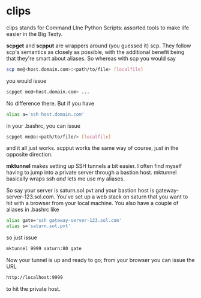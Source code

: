 clips
=====

clips stands for Command LIne Python Scripts: assorted tools to make life easier in the Big Texty.


<b>scpget</b> and <b>scpput</b> are wrappers around (you guessed it) scp. They follow scp's semantics as closely as possible, with the
additional benefit being that they're smart about aliases. So whereas with scp you would say

```bash
scp me@<host.domain.com>:<path/to/file> [localfile]
```

you would issue

```bash
scpget me@<host.domain.com> ...
```

No difference there. But if you have 

```bash
alias a='ssh host.domain.com'
```

in your .bashrc, you can issue

```bash
scpget me@a:<path/to/file/> [localfile]
```


and it all just works. scpput works the same way of course, just in the opposite direction.


<b>mktunnel</b> makes setting up SSH tunnels a bit easier. I often find myself having to jump into a private server through a bastion host.
mktunnel basically wraps ssh *and* lets me use my aliases.


So say your server is saturn.sol.pvt and your bastion host is gateway-server-123.sol.com. You've set up a web stack on saturn
that you want to hit with a browser from your local machine. You also have a couple of aliases in .bashrc like

```bash
alias gate='ssh gateway-server-123.sol.com'
alias s='saturn.sol.pvt'
```

so just issue

```bash
mktunnel 9999 saturn:80 gate
```

Now your tunnel is up and ready to go; from your browser you can issue the URL

```bash
http://localhost:9999
```

to hit the private host.







